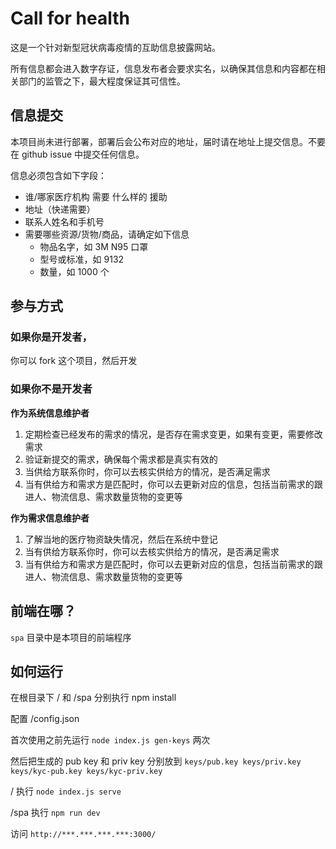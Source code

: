 # Call for health

这是一个针对新型冠状病毒疫情的互助信息披露网站。

所有信息都会进入数字存证，信息发布者会要求实名，以确保其信息和内容都在相关部门的监管之下，最大程度保证其可信性。

## 信息提交

本项目尚未进行部署，部署后会公布对应的地址，届时请在地址上提交信息。不要在 github issue 中提交任何信息。

信息必须包含如下字段：

- 谁/哪家医疗机构 需要 什么样的 援助
- 地址（快递需要）
- 联系人姓名和手机号
- 需要哪些资源/货物/商品，请确定如下信息
  - 物品名字，如 3M N95 口罩
  - 型号或标准，如 9132
  - 数量，如 1000 个

## 参与方式

### 如果你是开发者，

你可以 fork 这个项目，然后开发

### 如果你不是开发者

**作为系统信息维护者**

1. 定期检查已经发布的需求的情况，是否存在需求变更，如果有变更，需要修改需求
2. 验证新提交的需求，确保每个需求都是真实有效的
3. 当供给方联系你时，你可以去核实供给方的情况，是否满足需求
4. 当有供给方和需求方是匹配时，你可以去更新对应的信息，包括当前需求的跟进人、物流信息、需求数量货物的变更等

**作为需求信息维护者**

1. 了解当地的医疗物资缺失情况，然后在系统中登记
2. 当有供给方联系你时，你可以去核实供给方的情况，是否满足需求
3. 当有供给方和需求方是匹配时，你可以去更新对应的信息，包括当前需求的跟进人、物流信息、需求数量货物的变更等

## 前端在哪？

`spa` 目录中是本项目的前端程序

## 如何运行

在根目录下 / 和 /spa 分别执行 npm install

配置 /config.json

首次使用之前先运行 `node index.js gen-keys` 两次

然后把生成的 pub key 和 priv key 分别放到 `keys/pub.key keys/priv.key keys/kyc-pub.key keys/kyc-priv.key`

/ 执行 `node index.js serve`

/spa 执行 `npm run dev`

访问 `http://***.***.***.***:3000/`
